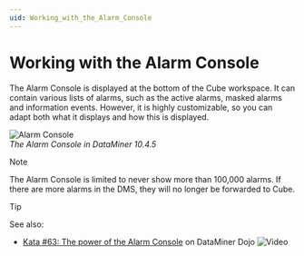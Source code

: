 ```yaml
---
uid: Working_with_the_Alarm_Console
---
```


# Working with the Alarm Console

The Alarm Console is displayed at the bottom of the Cube workspace. It can contain various lists of alarms, such as the active alarms, masked alarms and information events. However, it is highly customizable, so you can adapt both what it displays and how this is displayed.

![Alarm Console](~/dataminer/images/Working_with_Alarm_Console.png)<br>*The Alarm Console in DataMiner 10.4.5*

> [!NOTE]
> The Alarm Console is limited to never show more than 100,000 alarms. If there are more alarms in the DMS, they will no longer be forwarded to Cube.

> [!TIP]
> See also:
>
> - [Kata #63: The power of the Alarm Console](https://community.dataminer.services/courses/kata-63/) on DataMiner Dojo ![Video](~/dataminer/images/video_Duo.png)
